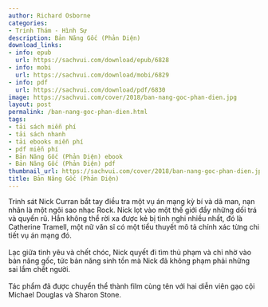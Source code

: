 ```yaml
---
author: Richard Osborne
categories:
- Trinh Thám - Hình Sự
description: Bản Năng Gốc (Phản Diện)
download_links:
- info: epub
  url: https://sachvui.com/download/epub/6828
- info: mobi
  url: https://sachvui.com/download/mobi/6829
- info: pdf
  url: https://sachvui.com/download/pdf/6830
image: https://sachvui.com/cover/2018/ban-nang-goc-phan-dien.jpg
layout: post
permalink: /ban-nang-goc-phan-dien.html
tags:
- tải sách miễn phí
- tải sách nhanh
- tải ebooks miễn phí
- pdf miễn phí
- Bản Năng Gốc (Phản Diện) ebook
- Bản Năng Gốc (Phản Diện) pdf
thumbnail_url: https://sachvui.com/cover/2018/ban-nang-goc-phan-dien.jpg
title: Bản Năng Gốc (Phản Diện)
---
```


 <div class="item-desc text-justify"> <p>Trinh sát Nick Curran bắt tay điều tra một vụ án mạng kỳ bí và dã man, nạn nhân là một ngôi sao nhạc Rock. Nick lọt vào một thế giới đầy những dối trá và quyến rũ. Hắn không thể rời xa được kẻ bị tình nghi nhiều nhất, đó là Catherine Tramell, một nữ văn sĩ có một tiểu thuyết mô tả chính xác từng chi tiết vụ án mạng đó.<br><br>Lạc giữa tình yêu và chết chóc, Nick quyết đi tìm thủ phạm và chỉ nhờ vào bản năng gốc, tức bản năng sinh tồn mà Nick đã không phạm phải những sai lầm chết người.<br><br>Tác phẩm đã được chuyển thể thành film cùng tên với hai diễn viên gạo cội Michael Douglas và Sharon Stone.</p> </div>